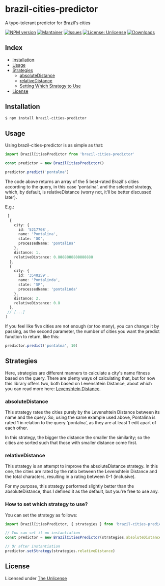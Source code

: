 # brazil-cities-predictor

A typo-tolerant predictor for Brazil's cities

[![NPM version](https://badge.fury.io/js/brazil-cities-predictor.svg)](https://npmjs.org/package/brazil-cities-predictor)
[![Mantainer](https://img.shields.io/badge/maintainer-@nickolascarlos-orange)](https://github.com/nickolascarlos)
[![Issues](https://img.shields.io/bitbucket/issues/nickolascarlos/brazil-cities-predictor)](https://github.com/nickolascarlos/brazil-cities-predictor/issues)
[![License: Unlicense](https://img.shields.io/badge/license-Unlicense-blue.svg)](http://unlicense.org/)
[![Downloads](https://img.shields.io/npm/dm/brazil-cities-predictor)](https://npmjs.org/package/brazil-cities-predictor)

## Index

- [Installation](#installation)
- [Usage](#usage)
- [Strategies](#strategies)
  - [absoluteDistance](#absolutedistance) 
  - [relativeDistance](#relativedistance)
  - [Setting Which Strategy to Use](#how-to-set-which-strategy-to-use)
- [License](#license)

## Installation

```bash
$ npm install brazil-cities-predictor
```

## Usage
Using brazil-cities-predictor is as simple as that:

```js
import BrazilCitiesPredictor from 'brazil-cities-predictor'

const predictor = new BrazilCitiesPredictor()

predictor.predict('pontalna')
```

The code above returns an array of the 5 best-rated Brazil's cities according to the query, in this case 'pontalna', and the selected strategy, which, by default, is relativeDistance (worry not, it'll be better discussed later).

E.g.:

```ts
 [
  {
    city: {
      id: '5217708',
      name: 'Pontalina',
      state: 'GO',
      processedName: 'pontalina'
    },
    distance: 1,
    relativeDistance: 0.8888888888888888
  },
  {
    city: {
      id: '3540259',
      name: 'Pontalinda',
      state: 'SP',
      processedName: 'pontalinda'
    },
    distance: 2,
    relativeDistance: 0.8
  },
 // [...]
]
```
If you feel like five cities are not enough (or too many), you can change it by passing, as the second parameter, the number of cities you want the predict function to return, like this:

```ts
predictor.predict('pontalna', 10)
```

## Strategies

Here, strategies are different manners to calculate a city's name fitness based on the query. There are plenty ways of calculating that, but for now this library offers two, both based on Levenshtein Distance, about which you can read more here: [Levenshtein Distance](https://en.wikipedia.org/wiki/Levenshtein_distance).

### absoluteDistance

This strategy rates the cities purely by the Levenshtein Distance between its name and the query. So, using the same example used above, Pontalina is rated 1 in relation to the query 'pontalna', as they are at least 1 edit apart of each other.

In this strategy, the bigger the distance the smaller the similarity; so the cities are sorted such that those with smaller distance come first.

### relativeDistance

This strategy is an attempt to improve the absoluteDistance strategy. In this one, the cities are rated by the ratio between the Levenshtein Distance and the total characters, resulting in a rating between 0-1 (inclusive).

For my purpose, this strategy performed slightly better than the absoluteDistance, thus I defined it as the default, but you're free to use any.

### How to set which strategy to use?

You can set the strategy as follows:

```ts
import BrazilCitiesPredictor, { strategies } from 'brazil-cities-predictor'

// You can set it on instantiation
const predictor = new BrazilCitiesPredictor(strategies.absoluteDistance)

// Or after instantiation
predictor.setStrategy(strategies.relativeDistance)
```

## License
Licensed under [The Unlicense](LICENSE)
